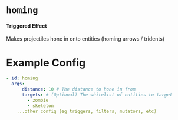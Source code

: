 # `homing`

#### Triggered Effect

Makes projectiles hone in onto entities (homing arrows / tridents)

# Example Config

```yaml
- id: homing
  args:
      distance: 10 # The distance to hone in from
      targets: # (Optional) The whitelist of entities to target
        - zombie
        - skeleton
    ...other config (eg triggers, filters, mutators, etc)
```
